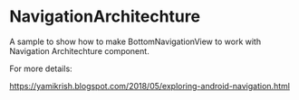 # NavigationArchitechture
A sample to show how to make BottomNavigationView to work with Navigation Architechture component.

For more details:

https://yamikrish.blogspot.com/2018/05/exploring-android-navigation.html
